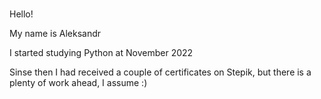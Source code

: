 ### 
Hello!

My name is Aleksandr

I started studying Python at November 2022

Sinse then I had received a couple of certificates on Stepik, but there is a plenty of work ahead, I assume :) 